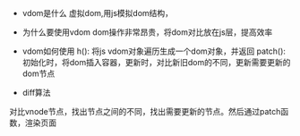 - vdom是什么
虚拟dom,用js模拟dom结构，

- 为什么要使用vdom
dom操作非常昂贵，将dom对比放在js层，提高效率

- vdom如何使用
h(): 将js vdom对象遍历生成一个dom对象，并返回
patch(): 初始化时，将dom插入容器，更新时，对比新旧dom的不同，更新需要更新的dom节点

- diff算法

对比vnode节点，找出节点之间的不同，找出需要更新的节点。然后通过patch函数，渲染页面
